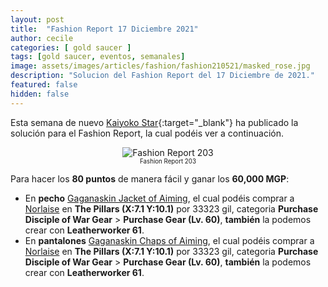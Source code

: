 ```yaml
---
layout: post
title:  "Fashion Report 17 Diciembre 2021"
author: cecile
categories: [ gold saucer ]
tags: [gold saucer, eventos, semanales]
image: assets/images/articles/fashion/fashion210521/masked_rose.jpg
description: "Solucion del Fashion Report del 17 Diciembre de 2021."
featured: false
hidden: false
---
```


Esta semana de nuevo [Kaiyoko Star](https://twitter.com/kaiyokostar){:target="_blank"} ha publicado la solución para el Fashion Report, la cual podéis ver a continuación.

<p align="center"><img src="{{ site.baseurl }}/assets/images/articles/fashion/fashion211217/freport_203.jpg" alt="Fashion Report 203">
<br/>
<sub><sup>Fashion Report 203</sup></sub></p>


Para hacer los **80 puntos** de manera fácil y ganar los **60,000 MGP**:

- En **pecho** <a href="https://eu.finalfantasyxiv.com/lodestone/playguide/db/item/aff367861dd" class="eorzeadb_link" target="_blank">Gaganaskin Jacket of Aiming</a>,  el cual podéis comprar a <a href="https://eu.finalfantasyxiv.com/lodestone/playguide/db/shop/2e8a654c48a/?item=aff367861dd&type=gil" class="eorzeadb_link" target="_blank">Norlaise</a> en **The Pillars (X:7.1 Y:10.1)** por 33323 gil, categoria **Purchase Disciple of War Gear** > **Purchase Gear (Lv. 60)**, **también** la podemos crear con **Leatherworker 61**.
- En **pantalones** <a href="https://eu.finalfantasyxiv.com/lodestone/playguide/db/item/c30b9ec143c/" class="eorzeadb_link" target="_blank">Gaganaskin Chaps of Aiming</a>,  el cual podéis comprar a <a href="https://eu.finalfantasyxiv.com/lodestone/playguide/db/shop/2e8a654c48a/?item=aff367861dd&type=gil" class="eorzeadb_link" target="_blank">Norlaise</a> en **The Pillars (X:7.1 Y:10.1)** por 33323 gil, categoria **Purchase Disciple of War Gear** > **Purchase Gear (Lv. 60)**, **también** la podemos crear con **Leatherworker 61**.
